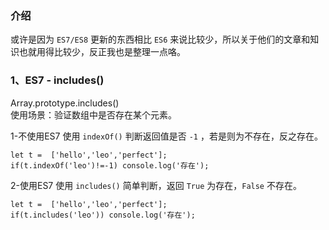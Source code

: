 ### 介绍
或许是因为 `ES7/ES8` 更新的东西相比 `ES6` 来说比较少，所以关于他们的文章和知识也就用得比较少，反正我也是整理一点咯。  

### 1、ES7 - includes()
Array.prototype.includes()  
使用场景：验证数组中是否存在某个元素。  

1-不使用ES7   使用 `indexOf()` 判断返回值是否 `-1` ，若是则为不存在，反之存在。
```
let t =  ['hello','leo','perfect'];
if(t.indexOf('leo')!=-1) console.log('存在');
```
  
2-使用ES7  使用 `includes()` 简单判断，返回 `True` 为存在，`False` 不存在。
```
let t =  ['hello','leo','perfect'];
if(t.includes('leo')) console.log('存在');
```  
